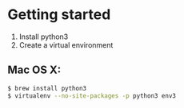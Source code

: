 # Getting started

1. Install python3
2. Create a virtual environment

## Mac OS X:
```bash
$ brew install python3
$ virtualenv --no-site-packages -p python3 env3
```

